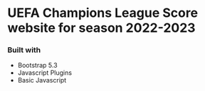 # UEFA Champions League Score website for season 2022-2023

### Built with
- Bootstrap 5.3
- Javascript Plugins
- Basic Javascript